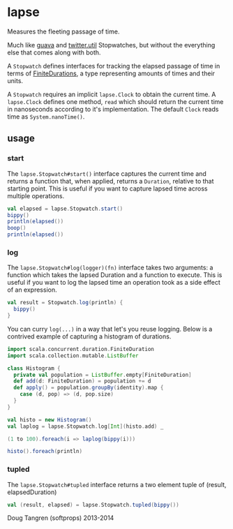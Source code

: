 # lapse

Measures the fleeting passage of time.

Much like [guava](http://docs.guava-libraries.googlecode.com/git/javadoc/com/google/common/base/Stopwatch.html) and [twitter.util](https://github.com/twitter/util/blob/master/util-core/src/main/scala/com/twitter/util/Stopwatch.scala) Stopwatches, but without the everything else that comes along with both.

A `Stopwatch` defines interfaces for tracking the elapsed passage of time in terms of [FiniteDurations](http://www.scala-lang.org/api/current/index.html#scala.concurrent.duration.FiniteDuration), a type representing amounts of times and their units. 

A `Stopwatch` requires an implicit `lapse.Clock` to obtain the current time. A `lapse.Clock` defines one method, `read` which should return the current time in nanoseconds according to it's implementation. The default `Clock` reads time as `System.nanoTime()`.

## usage

### start

The `lapse.Stopwatch#start()` interface captures the current time and returns a function that, when applied, returns a `Duration`, relative to that starting point. This is useful if you want to capture lapsed time across multiple operations.

```scala
val elapsed = lapse.Stopwatch.start()
bippy()
println(elapsed())
boop()
println(elapsed())
```

### log

The `lapse.Stopwatch#log(logger)(fn)` interface takes two arguments: a function which takes the lapsed Duration and a function to execute. This is useful if you want to log the lapsed time an operation took as a side effect of an expression.

```scala
val result = Stopwatch.log(println) {
  bippy()
}
```

You can curry `log(...)` in a way that let's you reuse logging. Below is a contrived example
of capturing a histogram of durations.

```scala
import scala.concurrent.duration.FiniteDuration
import scala.collection.mutable.ListBuffer

class Histogram {
  private val population = ListBuffer.empty[FiniteDuration]
  def add(d: FiniteDuration) = population += d
  def apply() = population.groupBy(identity).map {
    case (d, pop) => (d, pop.size)
  }
}

val histo = new Histogram()
val laplog = lapse.Stopwatch.log[Int](histo.add) _

(1 to 100).foreach(i => laplog(bippy(i)))

histo().foreach(println)
```

### tupled

The `lapse.Stopwatch#tupled` interface returns a two element tuple of (result, elapsedDuration)

```scala
val (result, elapsed) = lapse.Stopwatch.tupled(bippy())
```

Doug Tangren (softprops) 2013-2014
